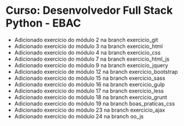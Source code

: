 # Curso: Desenvolvedor Full Stack Python - EBAC

- Adicionado exercício do módulo 2 na branch exercicio_git
- Adicionado exercício do módulo 3 na branch exercicio_html
- Adicionado exercício do módulo 4 na branch exercicio_css
- Adicionado exercício do módulo 7 na branch exercicio_html_js
- Adicionado exercício do módulo 9 na branch exercicio_jquery
- Adicionado exercício de módulo 12 na branch exercicio_bootstrap
- Adicionado exercício do módulo 15 na branch exercicio_sass
- Adicionado exercício do módulo 16 na branch exercicio_gulp
- Adicionado exercício do módulo 17 na branch exercicio_less
- Adicionado exercício do módulo 18 na branch exercicio_grunt
- Adicionado exercício do módulo 19 na branch boas_praticas_css
- Adicionado exercício do módulo 23 na branch exercicio_ajax
- Adicionado exercício do módulo 24 na branch oo_js